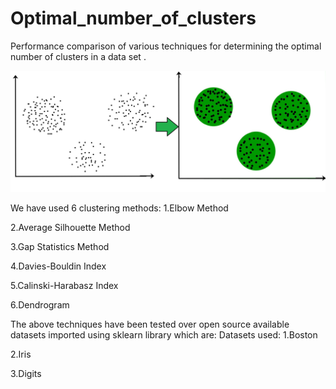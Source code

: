 # Optimal_number_of_clusters

Performance comparison of various techniques for determining the optimal number of clusters in a data set .

![](images/cluster.jpg)

We have used 6 clustering methods:
1.Elbow Method

2.Average Silhouette Method

3.Gap Statistics Method

4.Davies-Bouldin Index

5.Calinski-Harabasz Index

6.Dendrogram

The above techniques have been tested over open source available datasets imported using sklearn library which are:
Datasets used:
1.Boston

2.Iris

3.Digits

